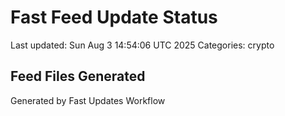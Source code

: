 # Fast Feed Update Status
Last updated: Sun Aug  3 14:54:06 UTC 2025
Categories: crypto

## Feed Files Generated

Generated by Fast Updates Workflow
